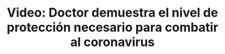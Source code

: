 ---
permalink: 	Editorial/doctor-muestra-las-capas-de-proteccion-necesarias-para-protegerse-del-coronavirus
id:	181
layout: 	video
title: 	"Video: Doctor demuestra el nivel de protección necesario para combatir al coronavirus"
publish_date: 	1 de Mayo de 2020
categories:	["Salud"]
tags:	["Coronavirus", "Medicina"]
preview_sentence:	"Te sorprenderán la cantidad de capas que se requieren para mantener a salvo a nuestros trabajadores de la salud."
intro_paragraph: 	"l doctor de nacionalidad China que podemos apreciar en el video muestra el proceso que realiza a diario para equiparse con una docena de equipos de protección."
other_paragraphs:	["De acuerdo a la Organización Mundial de la Salud, OMS; los médicos que trabajen en contacto con pacientes infectados del Coronavirus deben disponer como mínimo de una bata, guantes, una máscara facial, y un par de anteojos protectores especiales; los paises más desarrollados sin embargo, son mucho más precavidos.", "En paises como Estados Unidos e Inglaterra, que pertenecen al denominado primer mundo, se ha vuelto común que doctores, enfermeros, y otro personal esencial participen en protestas debido a que sus empleadores no les ofrecen el equipo necesario. De igual manera, trabajadores que han permanecido activos como aquellos de servicios de envíos o del sector comercial de cara al cliente, se han unido a estas manifestaciones presentando la misma queja.", "Si te encuentras en una situación similar o conoces a alguien que haya permanecido trabajando y a quien no le hayan proporcionado lo mínimo necesario, déjanos tu comentario abajo."]
decorative_letter:	E
blockquote:	"La medicina es el arte de disputar los hombres a la muerte de hoy, para cedérselos en mejor estado, un poco más tarde."
blockquote_author:	"Noel Clarasó"
video_file:	video181.mp4
image_file:	image181.jpg
preview_image:	previewimage181.jpg
image_legend:	"El uniforme de emergencia para personal de respuesta en pandemias es completamente aislado y ofrece mayor protección que la utilizada por el doctor del video a cambio de menor movilidad y mayor costo."
---